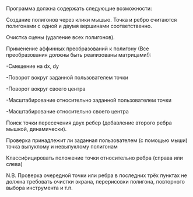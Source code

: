 Программа должна содержать следующие возможности:

Создание полигонов через клики мышью. Точка и ребро считаются полигонами с одной и двумя вершинами соответственно.

Очистка сцены (удаление всех полигонов).

Применение аффинных преобразований к полигону (Все преобразования должны быть реализованы матрицами!):

-Смещение на dx, dy

-Поворот вокруг заданной пользователем точки

-Поворот вокруг своего центра

-Масштабирование относительно заданной пользователем точки

-Масштабирование относительно своего центра

Поиск точки пересечения двух ребер (добавление второго ребра мышкой, динамически).

Проверка принадлежит ли заданная пользователем (с помощью мыши) точка выпуклому и невыпуклому полигонам

Классифицировать положение точки относительно ребра (справа или слева)

N.B. Проверка очередной точки или ребра в последних трёх пунктах не должна требовать очистки экрана, перерисовки полигона, повторного выбора инструмента и т.п.
